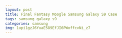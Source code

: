 ```yaml
---
layout: post
title: Final Fantasy Moogle Samsung Galaxy S9 Case
tags: samsung galaxy s9
categories: samsung
img: 1upi1gzJ6YuaE589EfJI6PWoffcvNi_z7
---
```


